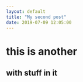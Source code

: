 ```yaml
---
layout: default
title: "My second post"
date: 2019-07-09 12:05:00
---
```


# this is another
## with stuff in it

